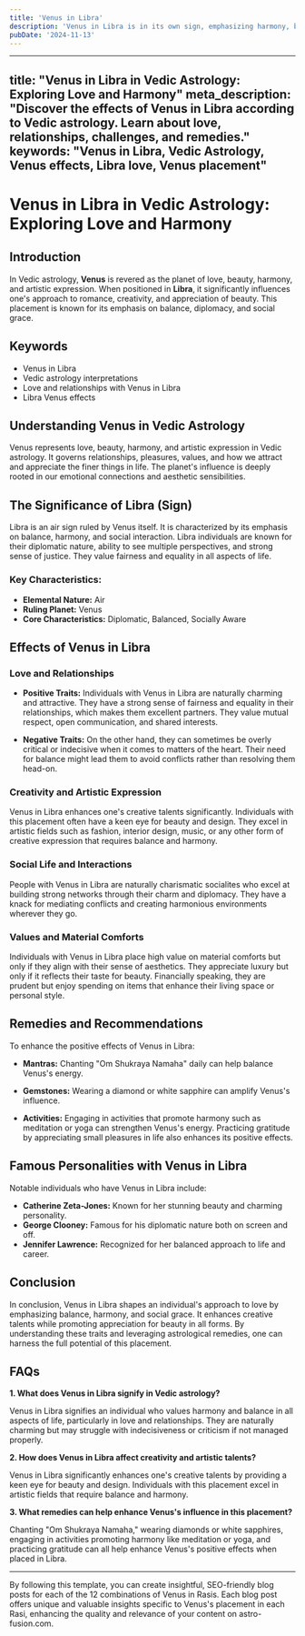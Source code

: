 ```yaml
---
title: 'Venus in Libra'
description: 'Venus in Libra is in its own sign, emphasizing harmony, balance, and beauty. Individuals are diplomatic, seek fairness, and value partnership highly,  in Vedic Astrology'
pubDate: '2024-11-13'
---
```


---
title: "Venus in Libra in Vedic Astrology: Exploring Love and Harmony"
meta_description: "Discover the effects of Venus in Libra according to Vedic astrology. Learn about love, relationships, challenges, and remedies."
keywords: "Venus in Libra, Vedic Astrology, Venus effects, Libra love, Venus placement"
---

# Venus in Libra in Vedic Astrology: Exploring Love and Harmony

## Introduction

In Vedic astrology, **Venus** is revered as the planet of love, beauty, harmony, and artistic expression. When positioned in **Libra**, it significantly influences one's approach to romance, creativity, and appreciation of beauty. This placement is known for its emphasis on balance, diplomacy, and social grace.

## Keywords

- Venus in Libra
- Vedic astrology interpretations
- Love and relationships with Venus in Libra
- Libra Venus effects

## Understanding Venus in Vedic Astrology

Venus represents love, beauty, harmony, and artistic expression in Vedic astrology. It governs relationships, pleasures, values, and how we attract and appreciate the finer things in life. The planet's influence is deeply rooted in our emotional connections and aesthetic sensibilities.

## The Significance of Libra (Sign)

Libra is an air sign ruled by Venus itself. It is characterized by its emphasis on balance, harmony, and social interaction. Libra individuals are known for their diplomatic nature, ability to see multiple perspectives, and strong sense of justice. They value fairness and equality in all aspects of life.

### Key Characteristics:
- **Elemental Nature:** Air
- **Ruling Planet:** Venus
- **Core Characteristics:** Diplomatic, Balanced, Socially Aware

## Effects of Venus in Libra

### Love and Relationships

- **Positive Traits:** Individuals with Venus in Libra are naturally charming and attractive. They have a strong sense of fairness and equality in their relationships, which makes them excellent partners. They value mutual respect, open communication, and shared interests.
  
- **Negative Traits:** On the other hand, they can sometimes be overly critical or indecisive when it comes to matters of the heart. Their need for balance might lead them to avoid conflicts rather than resolving them head-on.

### Creativity and Artistic Expression

Venus in Libra enhances one's creative talents significantly. Individuals with this placement often have a keen eye for beauty and design. They excel in artistic fields such as fashion, interior design, music, or any other form of creative expression that requires balance and harmony.

### Social Life and Interactions

People with Venus in Libra are naturally charismatic socialites who excel at building strong networks through their charm and diplomacy. They have a knack for mediating conflicts and creating harmonious environments wherever they go.

### Values and Material Comforts

Individuals with Venus in Libra place high value on material comforts but only if they align with their sense of aesthetics. They appreciate luxury but only if it reflects their taste for beauty. Financially speaking, they are prudent but enjoy spending on items that enhance their living space or personal style.

## Remedies and Recommendations

To enhance the positive effects of Venus in Libra:

- **Mantras:** Chanting "Om Shukraya Namaha" daily can help balance Venus's energy.
  
- **Gemstones:** Wearing a diamond or white sapphire can amplify Venus's influence.
  
- **Activities:** Engaging in activities that promote harmony such as meditation or yoga can strengthen Venus's energy. Practicing gratitude by appreciating small pleasures in life also enhances its positive effects.

## Famous Personalities with Venus in Libra

Notable individuals who have Venus in Libra include:

- **Catherine Zeta-Jones:** Known for her stunning beauty and charming personality.
- **George Clooney:** Famous for his diplomatic nature both on screen and off.
- **Jennifer Lawrence:** Recognized for her balanced approach to life and career.

## Conclusion

In conclusion, Venus in Libra shapes an individual's approach to love by emphasizing balance, harmony, and social grace. It enhances creative talents while promoting appreciation for beauty in all forms. By understanding these traits and leveraging astrological remedies, one can harness the full potential of this placement.

## FAQs

**1. What does Venus in Libra signify in Vedic astrology?**

Venus in Libra signifies an individual who values harmony and balance in all aspects of life, particularly in love and relationships. They are naturally charming but may struggle with indecisiveness or criticism if not managed properly.

**2. How does Venus in Libra affect creativity and artistic talents?**

Venus in Libra significantly enhances one's creative talents by providing a keen eye for beauty and design. Individuals with this placement excel in artistic fields that require balance and harmony.

**3. What remedies can help enhance Venus's influence in this placement?**

Chanting "Om Shukraya Namaha," wearing diamonds or white sapphires, engaging in activities promoting harmony like meditation or yoga, and practicing gratitude can all help enhance Venus's positive effects when placed in Libra.

---

By following this template, you can create insightful, SEO-friendly blog posts for each of the 12 combinations of Venus in Rasis. Each blog post offers unique and valuable insights specific to Venus's placement in each Rasi, enhancing the quality and relevance of your content on astro-fusion.com.